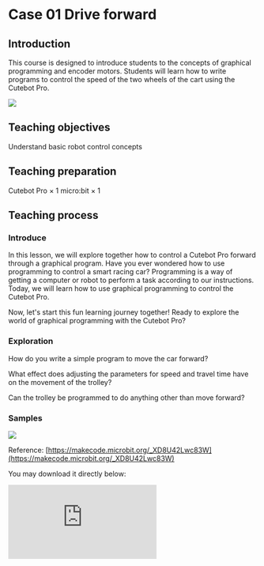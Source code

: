 ﻿---
sidebar_position: 1
sidebar_label: Case 01 Drive forward
---

# Case 01 Drive forward

## Introduction

This course is designed to introduce students to the concepts of graphical programming and encoder motors. Students will learn how to write programs to control the speed of the two wheels of the cart using the Cutebot Pro.

![](https://wiki-media-ef.oss-cn-hongkong.aliyuncs.com//images/cutebot-pro-case-01-01.png)

## Teaching objectives

Understand basic robot control concepts


## Teaching preparation

Cutebot Pro × 1
micro:bit × 1

## Teaching process

### Introduce

In this lesson, we will explore together how to control a Cutebot Pro forward through a graphical program. Have you ever wondered how to use programming to control a smart racing car? Programming is a way of getting a computer or robot to perform a task according to our instructions. Today, we will learn how to use graphical programming to control the Cutebot Pro.

Now, let's start this fun learning journey together! Ready to explore the world of graphical programming with the Cutebot Pro?

### Exploration

How do you write a simple program to move the car forward?

What effect does adjusting the parameters for speed and travel time have on the movement of the trolley?

Can the trolley be programmed to do anything other than move forward?

### Samples

![](https://wiki-media-ef.oss-cn-hongkong.aliyuncs.com//images/cutebot-pro-case-01-02.png)

Reference: [https://makecode.microbit.org/_XD8U42Lwc83W](https://makecode.microbit.org/_XD8U42Lwc83W)

You may download it directly below:

<div
    style={{
        position: 'relative',
        paddingBottom: '60%',
        overflow: 'hidden',
    }}
>
    <iframe
        src="https://makecode.microbit.org/_XD8U42Lwc83W"
        frameborder="0"
        sandbox="allow-popups allow-forms allow-scripts allow-same-origin"
        style={{
            position: 'absolute',
            width: '100%',
            height: '100%',
        }}
    />
</div>


### Teamwork and demonstration

Students break into small groups and work together to build and program the carts.

Students are encouraged to collaborate, communicate and share their experiences with each other.

Each group will have the opportunity to show and demonstrate the smart car they have made to the other groups.

### Conclusion and reflection

Review the content of the lesson and remind students what knowledge and skills they have acquired.

Lead students to discuss the problems and difficulties they encountered during the production process and how they solved them.

Lead students to think about areas of optimisation and improvement for the trolley, such as what other interesting examples can be made using Cutebot Pro.
